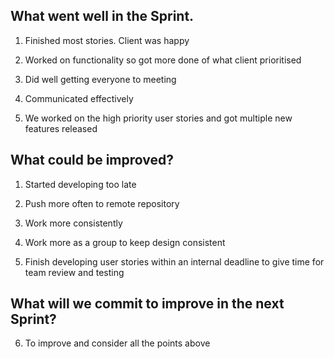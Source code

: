 ## What went well in the Sprint. 

1. Finished most stories. Client was happy 

2. Worked on functionality so got more done of what client prioritised 

3. Did well getting everyone to meeting 

4. Communicated effectively 

5. We worked on the high priority user stories and got multiple new features released 

 

 

 

 

## What could be improved?  

1. Started developing too late 

2. Push more often to remote repository 

3. Work more consistently 

4. Work more as a group to keep design consistent  

5. Finish developing user stories within an internal deadline to give time for team review and testing 

 

 

 

## What will we commit to improve in the next Sprint? 

6. To improve and consider all the points above 